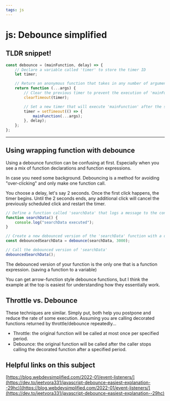 ```yaml
---
tags: js
---
```


# js: Debounce simplified

## TLDR snippet!

```js
const debounce = (mainFunction, delay) => {
    // Declare a variable called 'timer' to store the timer ID
    let timer;

    // Return an anonymous function that takes in any number of arguments
    return function (...args) {
        // Clear the previous timer to prevent the execution of 'mainFunction'
        clearTimeout(timer);

        // Set a new timer that will execute 'mainFunction' after the specified delay
        timer = setTimeout(() => {
            mainFunction(...args);
        }, delay);
    };
};
```

___

## Using wrapping function with debounce

Using a debounce function can be confusing at first.  Especially when you see a mix of function declarations and function expressions.

In case you need some background.  Debouncing is a method for avoiding "over-clicking" and only make one function call.

You choose a delay, let's say 2 seconds.  Once the first click happens, the timer begins.  Until the 2 seconds ends, any additional click will cancel the previously scheduled click and restart the timer.


```js
// Define a function called 'searchData' that logs a message to the console
function searchData() {
    console.log("searchData executed");
}

// Create a new debounced version of the 'searchData' function with a delay of 3000 milliseconds (3 seconds)
const debouncedSearchData = debounce(searchData, 3000);

// Call the debounced version of 'searchData'
debouncedSearchData();
```

The debounced version of your function is the only one that is a function expression.  (saving a function to a variable)

You can get arrow-function style debounce functions, but I think the example at the top is easiest for understanding how they essentially work.

## Throttle vs. Debounce

These techniques are similar.  Simply put, both help you postpone and reduce the rate of some execution. Assuming you are calling decorated functions returned by throttle/debounce repeatedly...

- Throttle: the original function will be called at most once per specified period.
- Debounce: the original function will be called after the caller stops calling the decorated function after a specified period.

## Helpful links on this subject

[https://blog.webdevsimplified.com/2022-01/event-listeners/](https://dev.to/jeetvora331/javascript-debounce-easiest-explanation--29hc)](https://blog.webdevsimplified.com/2022-01/event-listeners/](https://dev.to/jeetvora331/javascript-debounce-easiest-explanation--29hc)
